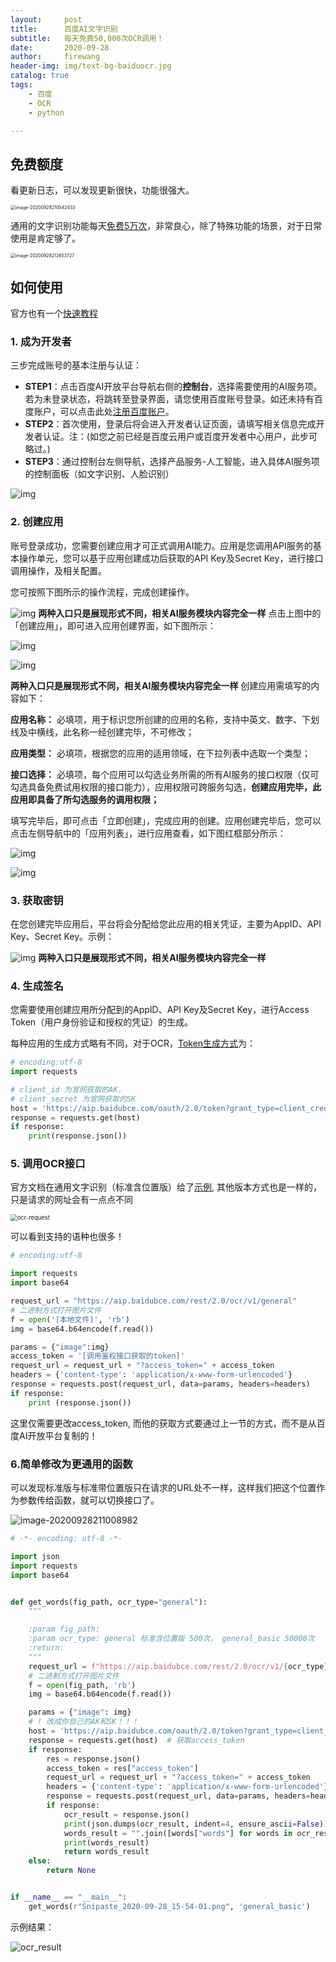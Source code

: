 ```yaml
---
layout:     post
title:      百度AI文字识别
subtitle:   每天免费50,000次OCR调用！
date:       2020-09-28
author:     firewang
header-img: img/text-bg-baiduocr.jpg
catalog: true
tags:
    - 百度
    - OCR
    - python

---
```




## 免费额度

看更新日志，可以发现更新很快，功能很强大。

<img src="https://i.loli.net/2020/09/28/9k4FNDLMzWXVhvu.png" alt="image-20200928210542433" style="zoom:50%;" />

通用的文字识别功能每天[免费5万次](https://cloud.baidu.com/doc/OCR/s/fk3h7xu7h)，非常良心，除了特殊功能的场景，对于日常使用是肯定够了。

<img src="https://i.loli.net/2020/09/28/IhwSFbWLkqc2Ri5.png" alt="image-20200928212653727" style="zoom:50%;" />



## 如何使用

官方也有一个[快速教程](https://ai.baidu.com/forum/topic/show/867951)

###  1. 成为开发者

三步完成账号的基本注册与认证：

+ **STEP1**：点击百度AI开放平台导航右侧的**控制台**，选择需要使用的AI服务项。若为未登录状态，将跳转至登录界面，请您使用百度账号登录。如还未持有百度账户，可以点击此处[注册百度账户](https://passport.baidu.com/v2/?reg)。
+ **STEP2**：首次使用，登录后将会进入开发者认证页面，请填写相关信息完成开发者认证。注：(如您之前已经是百度云用户或百度开发者中心用户，此步可略过。)
+ **STEP3**：通过控制台左侧导航，选择产品服务-人工智能，进入具体AI服务项的控制面板（如文字识别、人脸识别）

![img](https://i.loli.net/2020/09/28/uICY84jl3PZmFp5.png)

###  2. 创建应用

账号登录成功，您需要创建应用才可正式调用AI能力。应用是您调用API服务的基本操作单元，您可以基于应用创建成功后获取的API Key及Secret Key，进行接口调用操作，及相关配置。

您可按照下图所示的操作流程，完成创建操作。

![img](https://i.loli.net/2020/09/28/1DpuNMYKgt37Idv.png)
**两种入口只是展现形式不同，相关AI服务模块内容完全一样** 点击上图中的「创建应用」，即可进入应用创建界面，如下图所示：

![img](https://i.loli.net/2020/09/28/LgNYPTO6rvWSya8.jpg)

![img](https://i.loli.net/2020/09/28/vkjrdDEYSnyV8PJ.jpg)

**两种入口只是展现形式不同，相关AI服务模块内容完全一样** 创建应用需填写的内容如下：

**应用名称：** 必填项，用于标识您所创建的应用的名称，支持中英文、数字、下划线及中横线，此名称一经创建完毕，不可修改；

**应用类型：** 必填项，根据您的应用的适用领域，在下拉列表中选取一个类型；

**接口选择：** 必填项，每个应用可以勾选业务所需的所有AI服务的接口权限（仅可勾选具备免费试用权限的接口能力），应用权限可跨服务勾选，**创建应用完毕，此应用即具备了所勾选服务的调用权限；**

填写完毕后，即可点击「立即创建」，完成应用的创建。应用创建完毕后，您可以点击左侧导航中的「应用列表」，进行应用查看，如下图红框部分所示：

![img](https://i.loli.net/2020/09/28/XqCaU2POVKZSMvA.jpg)

![img](https://i.loli.net/2020/09/28/VWwS6J58kQOFmdE.jpg)


###  3. 获取密钥

在您创建完毕应用后，平台将会分配给您此应用的相关凭证，主要为AppID、API Key、Secret Key。示例：

![img](https://i.loli.net/2020/09/28/PwKicmkNGdnubWD.png)
**两种入口只是展现形式不同，相关AI服务模块内容完全一样**

###  4. 生成签名

您需要使用创建应用所分配到的AppID、API Key及Secret Key，进行Access Token（用户身份验证和授权的凭证）的生成。

每种应用的生成方式略有不同，对于OCR，[Token生成方式](https://ai.baidu.com/ai-doc/REFERENCE/Ck3dwjhhu)为：

```python
# encoding:utf-8
import requests 

# client_id 为官网获取的AK， 
# client_secret 为官网获取的SK
host = 'https://aip.baidubce.com/oauth/2.0/token?grant_type=client_credentials&client_id=【官网获取的AK】&client_secret=【官网获取的SK】'
response = requests.get(host)
if response:
    print(response.json())
```

### 5. 调用OCR接口

官方文档在通用文字识别（标准含位置版）给了[示例](https://ai.baidu.com/ai-doc/OCR/vk3h7y58v), 其他版本方式也是一样的，只是请求的网址会有一点点不同

<img src="https://i.loli.net/2020/09/28/ZPH5pr84u7aBi2d.png" alt="ocr-request" style="zoom:67%;" />

可以看到支持的语种也很多！

```python
# encoding:utf-8

import requests
import base64

request_url = "https://aip.baidubce.com/rest/2.0/ocr/v1/general"
# 二进制方式打开图片文件
f = open('[本地文件]', 'rb')
img = base64.b64encode(f.read())

params = {"image":img}
access_token = '[调用鉴权接口获取的token]'
request_url = request_url + "?access_token=" + access_token
headers = {'content-type': 'application/x-www-form-urlencoded'}
response = requests.post(request_url, data=params, headers=headers)
if response:
    print (response.json())
```

这里仅需要更改access_token, 而他的获取方式要通过上一节的方式，而不是从百度AI开放平台复制的！



### 6.简单修改为更通用的函数

可以发现标准版与标准带位置版只在请求的URL处不一样，这样我们把这个位置作为参数传给函数，就可以切换接口了。

![image-20200928211008982](https://i.loli.net/2020/09/28/w3gk8DPR7riSCFN.png)



```python
# -*- encoding: utf-8 -*-

import json
import requests
import base64


def get_words(fig_path, ocr_type="general"):
    """

    :param fig_path:
    :param ocr_type: general 标准含位置版 500次， general_basic 50000次
    :return:
    """
    request_url = f"https://aip.baidubce.com/rest/2.0/ocr/v1/{ocr_type}"
    # 二进制方式打开图片文件
    f = open(fig_path, 'rb')
    img = base64.b64encode(f.read())

    params = {"image": img}
    # ! 改成你自己的AK和SK！！！
    host = 'https://aip.baidubce.com/oauth/2.0/token?grant_type=client_credentials&client_id=o5h0WAUse6ka5Y8xgV2WcGOA&client_secret=ScGdml5cwKwkaxK1KEDztY7plbFups18'
    response = requests.get(host)  # 获取access_token
    if response:
        res = response.json()
        access_token = res["access_token"]
        request_url = request_url + "?access_token=" + access_token
        headers = {'content-type': 'application/x-www-form-urlencoded'}
        response = requests.post(request_url, data=params, headers=headers)
        if response:
            ocr_result = response.json()
            print(json.dumps(ocr_result, indent=4, ensure_ascii=False))
            words_result = "".join([words["words"] for words in ocr_result["words_result"]])
            print(words_result)
            return words_result
    else:
        return None


if __name__ == "__main__":
    get_words(r"Snipaste_2020-09-28_15-54-01.png", 'general_basic')

```

示例结果：

![ocr_result](https://i.loli.net/2020/09/28/dqDxn5786FSKmui.png)

